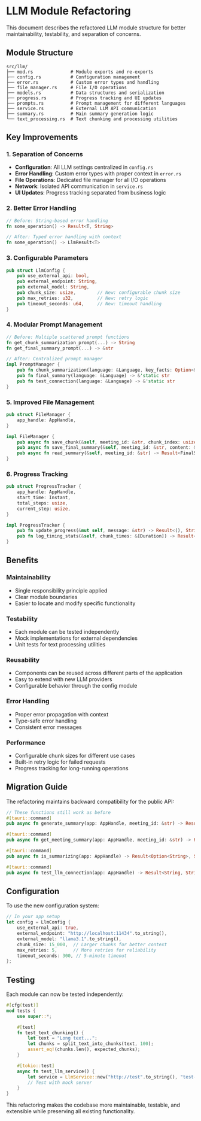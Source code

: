 # LLM Module Refactoring

This document describes the refactored LLM module structure for better maintainability, testability, and separation of concerns.

## Module Structure

```
src/llm/
├── mod.rs              # Module exports and re-exports
├── config.rs           # Configuration management
├── error.rs            # Custom error types and handling
├── file_manager.rs     # File I/O operations
├── models.rs           # Data structures and serialization
├── progress.rs         # Progress tracking and UI updates
├── prompts.rs          # Prompt management for different languages
├── service.rs          # External LLM API communication
├── summary.rs          # Main summary generation logic
└── text_processing.rs  # Text chunking and processing utilities
```

## Key Improvements

### 1. **Separation of Concerns**

- **Configuration**: All LLM settings centralized in `config.rs`
- **Error Handling**: Custom error types with proper context in `error.rs`
- **File Operations**: Dedicated file manager for all I/O operations
- **Network**: Isolated API communication in `service.rs`
- **UI Updates**: Progress tracking separated from business logic

### 2. **Better Error Handling**

```rust
// Before: String-based error handling
fn some_operation() -> Result<T, String>

// After: Typed error handling with context
fn some_operation() -> LlmResult<T>
```

### 3. **Configurable Parameters**

```rust
pub struct LlmConfig {
    pub use_external_api: bool,
    pub external_endpoint: String,
    pub external_model: String,
    pub chunk_size: usize,        // New: configurable chunk size
    pub max_retries: u32,         // New: retry logic
    pub timeout_seconds: u64,     // New: timeout handling
}
```

### 4. **Modular Prompt Management**

```rust
// Before: Multiple scattered prompt functions
fn get_chunk_summarization_prompt(...) -> String
fn get_final_summary_prompt(...) -> &str

// After: Centralized prompt manager
impl PromptManager {
    pub fn chunk_summarization(language: &Language, key_facts: Option<&KeyFact>) -> String
    pub fn final_summary(language: &Language) -> &'static str
    pub fn test_connection(language: &Language) -> &'static str
}
```

### 5. **Improved File Management**

```rust
pub struct FileManager {
    app_handle: AppHandle,
}

impl FileManager {
    pub async fn save_chunk(&self, meeting_id: &str, chunk_index: usize, content: &str) -> Result<(), String>
    pub async fn save_final_summary(&self, meeting_id: &str, content: &FinalSummaryFormat) -> Result<(), String>
    pub async fn read_summary(&self, meeting_id: &str) -> Result<FinalSummaryFormat, String>
}
```

### 6. **Progress Tracking**

```rust
pub struct ProgressTracker {
    app_handle: AppHandle,
    start_time: Instant,
    total_steps: usize,
    current_step: usize,
}

impl ProgressTracker {
    pub fn update_progress(&mut self, message: &str) -> Result<(), String>
    pub fn log_timing_stats(&self, chunk_times: &[Duration]) -> Result<(), String>
}
```

## Benefits

### **Maintainability**

- Single responsibility principle applied
- Clear module boundaries
- Easier to locate and modify specific functionality

### **Testability**

- Each module can be tested independently
- Mock implementations for external dependencies
- Unit tests for text processing utilities

### **Reusability**

- Components can be reused across different parts of the application
- Easy to extend with new LLM providers
- Configurable behavior through the config module

### **Error Handling**

- Proper error propagation with context
- Type-safe error handling
- Consistent error messages

### **Performance**

- Configurable chunk sizes for different use cases
- Built-in retry logic for failed requests
- Progress tracking for long-running operations

## Migration Guide

The refactoring maintains backward compatibility for the public API:

```rust
// These functions still work as before
#[tauri::command]
pub async fn generate_summary(app: AppHandle, meeting_id: &str) -> Result<String, String>

#[tauri::command]
pub async fn get_meeting_summary(app: AppHandle, meeting_id: &str) -> Result<String, String>

#[tauri::command]
pub async fn is_summarizing(app: AppHandle) -> Result<Option<String>, String>

#[tauri::command]
pub async fn test_llm_connection(app: AppHandle) -> Result<String, String>
```

## Configuration

To use the new configuration system:

```rust
// In your app setup
let config = LlmConfig {
    use_external_api: true,
    external_endpoint: "http://localhost:11434".to_string(),
    external_model: "llama3.1".to_string(),
    chunk_size: 15_000,  // Larger chunks for better context
    max_retries: 5,      // More retries for reliability
    timeout_seconds: 300, // 5-minute timeout
};
```

## Testing

Each module can now be tested independently:

```rust
#[cfg(test)]
mod tests {
    use super::*;

    #[test]
    fn test_text_chunking() {
        let text = "Long text...";
        let chunks = split_text_into_chunks(text, 100);
        assert_eq!(chunks.len(), expected_chunks);
    }

    #[tokio::test]
    async fn test_llm_service() {
        let service = LlmService::new("http://test".to_string(), "test-model".to_string());
        // Test with mock server
    }
}
```

This refactoring makes the codebase more maintainable, testable, and extensible while preserving all existing functionality.
